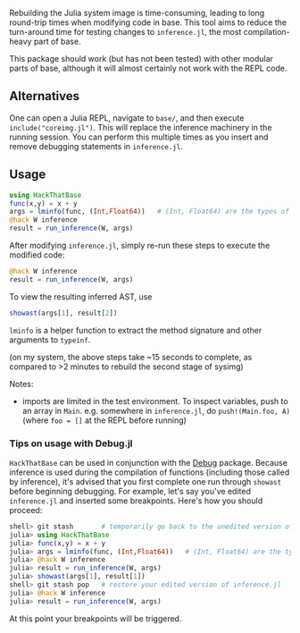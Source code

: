 Rebuilding the Julia system image is time-consuming, leading
to long round-trip times when modifying code in base. This
tool aims to reduce the turn-around time for testing changes
to `inference.jl`, the most compilation-heavy part of base.

This package should work (but has not been tested) with other modular
parts of base, although it will almost certainly not work
with the REPL code.

## Alternatives

One can open a Julia REPL, navigate to `base/`, and then execute
`include("coreimg.jl")`. This will replace the inference machinery
in the running session. You can perform this multiple times as
you insert and remove debugging statements in `inference.jl`.

## Usage

```jl
using HackThatBase
func(x,y) = x + y
args = lminfo(func, (Int,Float64))   # (Int, Float64) are the types of x and y
@hack W inference
result = run_inference(W, args)
```

After modifying `inference.jl`, simply re-run these steps to
execute the modified code:

```jl
@hack W inference
result = run_inference(W, args)
```

To view the resulting inferred AST, use

```jl
showast(args[1], result[2])
```

`lminfo` is a helper function to extract the method signature
and other arguments to `typeinf`.

(on my system, the above steps take ~15 seconds to complete,
as compared to >2 minutes to rebuild the second stage of sysimg)

Notes:

- imports are limited in the test environment.
  To inspect variables, push to an array in `Main`.
  e.g. somewhere in `inference.jl`, do `push!(Main.foo, A)`
  (where `foo = []` at the REPL before running)

### Tips on usage with Debug.jl

`HackThatBase` can be used in conjunction with the [Debug](https://github.com/toivoh/Debug.jl) package.
Because inference is used during the compilation of functions (including those called by inference), it's
advised that you first complete one run through `showast` before beginning debugging. For example,
let's say you've edited `inference.jl` and inserted some breakpoints. Here's how you should proceed:

```jl
shell> git stash       # temporarily go back to the unedited version of inference.jl
julia> using HackThatBase
julia> func(x,y) = x + y
julia> args = lminfo(func, (Int,Float64))   # (Int, Float64) are the types of x and y
julia> @hack W inference
julia> result = run_inference(W, args)
julia> showast(args[1], result[1])
shell> git stash pop   # restore your edited version of inference.jl
julia> @hack W inference
julia> result = run_inference(W, args)
```

At this point your breakpoints will be triggered.
